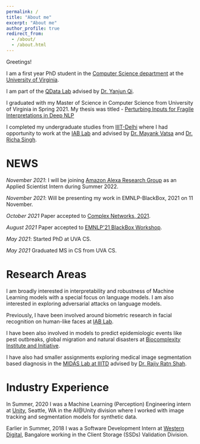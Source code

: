 ```yaml
---
permalink: /
title: "About me"
excerpt: "About me"
author_profile: true
redirect_from: 
  - /about/
  - /about.html
---
```

Greetings!

I am a first year PhD student in the [Computer Science department](https://engineering.virginia.edu/departments/computer-science) at the [University of Virginia](https://engineering.virginia.edu/). 

I am part of the [QData Lab](https://qdata.github.io/qdata-page/) advised by [Dr. Yanjun Qi](https://www.cs.virginia.edu/yanjun/).

I graduated with my Master of Science in Computer Science from University of Virginia in Spring 2021. My thesis was titled - [
Perturbing Inputs for Fragile Interpretations in Deep NLP](https://libraetd.lib.virginia.edu/public_view/ft848r240)

I completed my undergraduate studies from [IIIT-Delhi](https://www.iiitd.ac.in/) where I had opportunity to work at the [IAB Lab](http://iab-rubric.org/) and advised by [Dr. Mayank Vatsa](http://home.iitj.ac.in/~mvatsa/) and [Dr. Richa Singh](http://home.iitj.ac.in/~richa/).

NEWS
======
*November 2021*: I will be joining [Amazon Alexa Research Group](https://www.amazon.science/tag/alexa) as an Applied Scientist Intern during Summer 2022.

*November 2021*: Will be presenting my work in EMNLP-BlackBox, 2021 on 11 November.

*October 2021* Paper accepted to [Complex Networks, 2021](https://complexnetworks.org/).

*August 2021* Paper accepted to [EMNLP'21 BlackBox Workshop](https://blackboxnlp.github.io/).

*May 2021*: Started PhD at UVA CS.

*May 2021* Graduated MS in CS from UVA CS.

Research Areas
======
I am broadly interested in interpretability and robustness of Machine Learning models with a special focus on language models. I am also interested in exploring adversarial attacks on language models. 

Previously, I have been involved around biometric research in facial recognition on human-like faces at [IAB Lab](http://iab-rubric.org/).

I have been also involved in models to predict epidemiologic events like pest outbreaks, global migration and natural disasters at [Biocomplexity Institute and Initiative](https://biocomplexity.virginia.edu/).

I have also had smaller assignments exploring medical image segmentation based diagnosis in the [MIDAS Lab at IIITD](http://midas.iiitd.edu.in/) advised by [Dr. Rajiv Ratn Shah](http://midas.iiitd.edu.in/team/rajiv-ratn-shah.html).

Industry Experience
======

In Summer, 2020 I was a Machine Learning (Perception) Engineering intern at [Unity](https://unity.com/), Seattle, WA in the AI@Unity division where I worked with image tracking and segmentation models for synthetic data.

Earlier in Summer, 2018 I was a Software Development Intern at [Western Digital](https://www.westerndigital.com/), Bangalore working in the Client Storage (SSDs) Validation Division.  